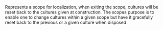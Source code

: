Represents a scope for localization, when exiting the scope, cultures will be reset back to the cultures given at construction.
            The scopes purpose is to enable one to change cultures within a given scope but have it gracefully reset back to the previous
            or a given culture when disposed